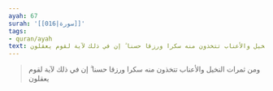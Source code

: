 ```yaml
---
ayah: 67
surah: '[[016|سورة]]'
tags:
- quran/ayah
text: ومن ثمرات النخيل والأعناب تتخذون منه سكرا ورزقا حسنا ۗ إن في ذلك لآية لقوم يعقلون
---
```

> ومن ثمرات النخيل والأعناب تتخذون منه سكرا ورزقا حسنا ۗ إن في ذلك لآية لقوم يعقلون
